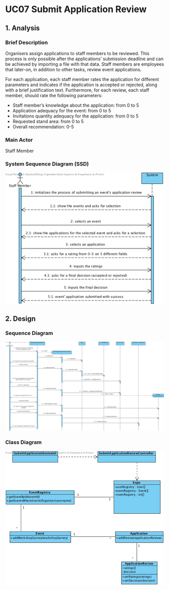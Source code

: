 # **UC07 Submit Application Review**

## **1. Analysis**

### Brief Description

Organisers assign applications to staff members to be reviewed. This process is only possible after the applications’ submission deadline and can be achieved by importing a file with that data. Staff members are employees that later-on, in addition to other tasks, review event applications.

For each application, each staff member rates the application for different parameters and indicates if the application is accepted or rejected, along with a brief justification text. Furthermore, for each review, each staff member, should rate the following parameters:
- Staff member’s knowledge about the application: from 0 to 5
- Application adequacy for the event: from 0 to 5
- Invitations quantity adequacy for the application: from 0 to 5
- Requested stand area: from 0 to 5
- Overall recommendation: 0-5

### Main Actor

 Staff Member

### System Sequence Diagram (SSD)

![UC07-SSD.jpg](UC07-SSD.jpg)

## **2. Design**

### Sequence Diagram

![UC07-Design-Sequence.jpg](UC07-Design-Sequence.jpg)

### Class Diagram

![UC07-Design-Class.jpg](UC07-Design-Class.jpg)
